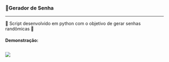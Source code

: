 <h3>🔑Gerador de Senha</h3>
<hr>
<p> 🔐 Script desenvolvido em python com o objetivo de gerar senhas randômicas 🔐</p>
<h4> Demonstração: </h4>
<h2 aling="center">
  <img src = "https://user-images.githubusercontent.com/75073563/184154995-60a34114-3228-4eec-9cb3-3ad187478ca5.gif">
</h2>
